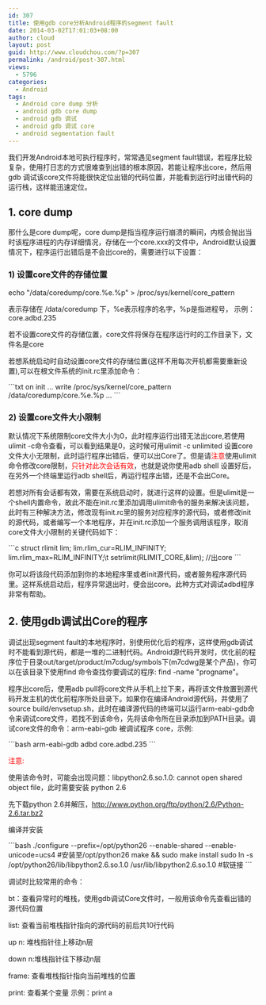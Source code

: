 ```yaml
---
id: 307
title: 使用gdb core分析Android程序的segment fault
date: 2014-03-02T17:01:03+08:00
author: cloud
layout: post
guid: http://www.cloudchou.com/?p=307
permalink: /android/post-307.html
views:
  - 5796
categories:
  - Android
tags:
  - Android core dump 分析
  - android gdb core dump
  - android gdb 调试
  - android gdb 调试 core
  - android segmentation fault
---
```

<p>我们开发Android本地可执行程序时，常常遇见segment fault错误，若程序比较复杂，使用打日志的方式很难查到出错的根本原因，若能让程序出core，然后用gdb 调试该core文件将能很快定位出错的代码位置，并能看到运行时出错代码的运行栈，这样能迅速定位。</p>

<h2>1. core dump</h2>
<p>那什么是core dump呢，core dump是指当程序运行崩溃的瞬间，内核会抛出当时该程序进程的内存详细情况，存储在一个core.xxx的文件中，Android默认设置情况下，程序运行出错后是不会出core的，需要进行以下设置：</p>


 <h3>1) 设置core文件的存储位置</h3>
 <p>echo "/data/coredump/core.%e.%p" >  /proc/sys/kernel/core_pattern </p>
 <p>表示存储在 /data/coredump 下，%e表示程序的名字，%p是指进程号， 示例：core.adbd.235</p>
 <p>若不设置core文件的存储位置，core文件将保存在程序运行时的工作目录下，文件名是core</p>
 <p>若想系统启动时自动设置core文件的存储位置(这样不用每次开机都需要重新设置),可以在根文件系统的init.rc里添加命令：</p>
```txt
on init
  ...
  write  /proc/sys/kernel/core_pattern /data/coredump/core.%e.%p
  ... 
```  


 <h3>2) 设置core文件大小限制</h3>
 <p>默认情况下系统限制core文件大小为0，此时程序运行出错无法出core,若使用ulimit -c命令查看，可以看到结果是0，这时候可用ulimit -c unlimited 设置core文件大小无限制，此时运行程序出错后，便可以出Core了。但是请<span style="color:red">注意</span>使用ulimit命令修改core限制，<span style="color:red">只针对此次会话有效</span>，也就是说你使用adb shell 设置好后，在另外一个终端里运行adb shell后，再运行程序出错，还是不会出Core。</p>
 <p>若想对所有会话都有效，需要在系统启动时，就进行这样的设置。但是ulimit是一个shell内置命令，故此不能在init.rc里添加调用ulimit命令的服务来解决该问题，此时有三种解决方法，修改现有init.rc里的服务对应程序的源代码，或者修改init的源代码，或者编写一个本地程序，并在init.rc添加一个服务调用该程序，取消core文件大小限制的关键代码如下：</p>
```c
struct rlimit lim;
lim.rlim_cur=RLIM_INFINITY;
lim.rlim_max=RLIM_INFINITY;\t 
setrlimit(RLIMIT_CORE,&lim); //出core
```
<p>你可以将该段代码添加到你的本地程序里或者init源代码，或者服务程序源代码里。这样系统启动后，程序异常退出时，便会出core。此种方式对调试adbd程序非常有帮助。</p>


<h2>2. 使用gdb调试出Core的程序</h2>
<p>调试出现segment fault的本地程序时，别使用优化后的程序，这样使用gdb调试时不能看到源代码，都是一堆的二进制代码。Android源代码开发时，优化前的程序位于目录out/target/product/m7cdug/symbols下(m7cdwg是某个产品)，你可以在该目录下使用find 命令查找你要调试的程序: find -name "progname"。</p>
<p>程序出core后，使用adb pull将core文件从手机上拉下来，再将该文件放置到源代码开发主机的优化前程序所处目录下。如果你在编译Android源代码，并使用了source  build/envsetup.sh，此时在编译源代码的终端可以运行arm-eabi-gdb命令来调试core文件，若找不到该命令，先将该命令所在目录添加到PATH目录。调试core文件的命令：arm-eabi-gdb 被调试程序 core，示例:</p>
```bash
arm-eabi-gdb adbd core.adbd.235
```
<p style="color:red">注意:</p>
<p>  使用该命令时，可能会出现问题：libpython2.6.so.1.0: cannot open shared object file，此时需要安装 python 2.6 </p>
<p>  先下载python 2.6并解压，<a href="http://www.python.org/ftp/python/2.6/Python-2.6.tar.bz2" target="_blank">http://www.python.org/ftp/python/2.6/Python-2.6.tar.bz2</a></p>
<p>  编译并安装</p>
```bash
./configure --prefix=/opt/python26 --enable-shared --enable-unicode=ucs4 #安装至/opt/python26
make && sudo make install 
sudo ln -s  /opt/python26/lib/libpython2.6.so.1.0   /usr/lib/libpython2.6.so.1.0 #软链接
```
<p>调试时比较常用的命令：</p>
<p>    bt：查看异常时的堆栈，使用gdb调试Core文件时，一般用该命令先查看出错的源代码位置      </p>
<p>    list: 查看当前堆栈指针指向的源代码的前后共10行代码</p>
<p>    up n: 堆栈指针往上移动n层</p>
<p>    down n:堆栈指针往下移动n层</p>
<p>    frame: 查看堆栈指针指向当前堆栈的位置</p>
<p>    print: 查看某个变量 示例：print a</p>
